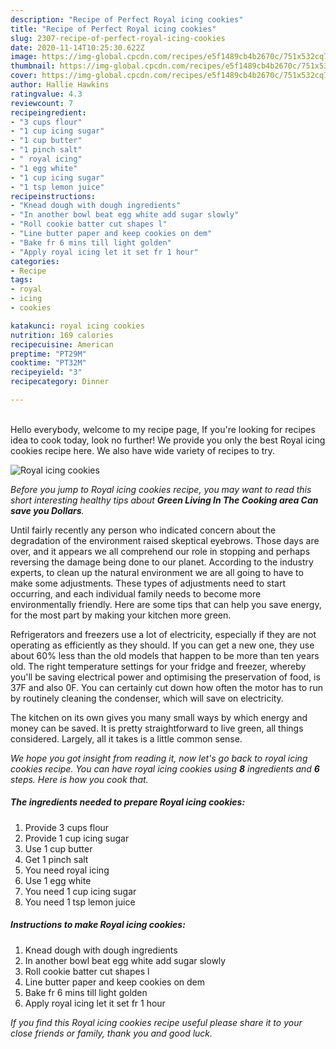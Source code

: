 ```yaml
---
description: "Recipe of Perfect Royal icing cookies"
title: "Recipe of Perfect Royal icing cookies"
slug: 2307-recipe-of-perfect-royal-icing-cookies
date: 2020-11-14T10:25:30.622Z
image: https://img-global.cpcdn.com/recipes/e5f1489cb4b2670c/751x532cq70/royal-icing-cookies-recipe-main-photo.jpg
thumbnail: https://img-global.cpcdn.com/recipes/e5f1489cb4b2670c/751x532cq70/royal-icing-cookies-recipe-main-photo.jpg
cover: https://img-global.cpcdn.com/recipes/e5f1489cb4b2670c/751x532cq70/royal-icing-cookies-recipe-main-photo.jpg
author: Hallie Hawkins
ratingvalue: 4.3
reviewcount: 7
recipeingredient:
- "3 cups flour"
- "1 cup icing sugar"
- "1 cup butter"
- "1 pinch salt"
- " royal icing"
- "1 egg white"
- "1 cup icing sugar"
- "1 tsp lemon juice"
recipeinstructions:
- "Knead dough with dough ingredients"
- "In another bowl beat egg white add sugar slowly"
- "Roll cookie batter cut shapes l"
- "Line butter paper and keep cookies on dem"
- "Bake fr 6 mins till light golden"
- "Apply royal icing let it set fr 1 hour"
categories:
- Recipe
tags:
- royal
- icing
- cookies

katakunci: royal icing cookies 
nutrition: 169 calories
recipecuisine: American
preptime: "PT29M"
cooktime: "PT32M"
recipeyield: "3"
recipecategory: Dinner

---
```

<br>
Hello everybody, welcome to my recipe page, If you're looking for recipes idea to cook today, look no further! We provide you only the best Royal icing cookies recipe here. We also have wide variety of recipes to try.
<br>


![Royal icing cookies](https://img-global.cpcdn.com/recipes/e5f1489cb4b2670c/751x532cq70/royal-icing-cookies-recipe-main-photo.jpg)

<i>Before you jump to Royal icing cookies recipe, you may want to read this short interesting healthy tips about 
<strong>Green Living In The Cooking area Can save you Dollars</strong>.</i>
</br>

Until fairly recently any person who indicated concern about the degradation of the environment raised skeptical eyebrows. Those days are over, and it appears we all comprehend our role in stopping and perhaps reversing the damage being done to our planet. According to the industry experts, to clean up the natural environment we are all going to have to make some adjustments. These types of adjustments need to start occurring, and each individual family needs to become more environmentally friendly. Here are some tips that can help you save energy, for the most part by making your kitchen more green.

Refrigerators and freezers use a lot of electricity, especially if they are not operating as efficiently as they should. If you can get a new one, they use about 60% less than the old models that happen to be more than ten years old. The right temperature settings for your fridge and freezer, whereby you'll be saving electrical power and optimising the preservation of food, is 37F and also 0F. You can certainly cut down how often the motor has to run by routinely cleaning the condenser, which will save on electricity.

The kitchen on its own gives you many small ways by which energy and money can be saved. It is pretty straightforward to live green, all things considered. Largely, all it takes is a little common sense.


<i>We hope you got insight from reading it, now let's go back to royal icing cookies recipe. You can have royal icing cookies using <strong>8</strong> ingredients and <strong>6</strong> steps. Here is how you cook that.
</i>

##### The ingredients needed to prepare Royal icing cookies:

1. Provide 3 cups flour
1. Provide 1 cup icing sugar
1. Use 1 cup butter
1. Get 1 pinch salt
1. You need  royal icing
1. Use 1 egg white
1. You need 1 cup icing sugar
1. You need 1 tsp lemon juice


##### Instructions to make Royal icing cookies:

1. Knead dough with dough ingredients
1. In another bowl beat egg white add sugar slowly
1. Roll cookie batter cut shapes l
1. Line butter paper and keep cookies on dem
1. Bake fr 6 mins till light golden
1. Apply royal icing let it set fr 1 hour


<i>If you find this Royal icing cookies recipe useful please share it to your close friends or family, thank you and good luck.</i>
